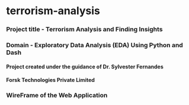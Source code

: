 # terrorism-analysis

### Project title - Terrorism Analysis and Finding Insights
### Domain - Exploratory Data Analysis (EDA) Using Python and Dash
#### Project created under the guidance of Dr. Sylvester Fernandes
#### Forsk Technologies Private Limited

### WireFrame of the Web Application
